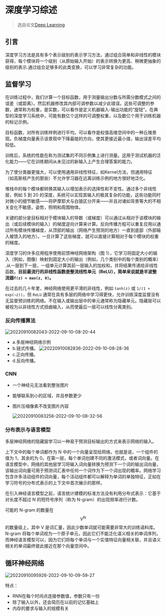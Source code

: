 # 深度学习综述

> 选自论文[Deep Learning](https://www.nature.com/articles/nature14539)


## 引言

深度学习方法是具有多个表示级别的表示学习方法，通过组合简单和非线性的模块获得，每个模块将一个级别（从原始输入开始）的表示转换为更高、稍微更抽象的级别的表示.通过组合足够多的此类变换，可以学习非常复杂的功能。

## 监督学习

在训练过程中，我们计算一个目标函数，用于测量输出分数与所需分数模式之间的误差（或距离）。然后机器修改其内部可调参数以减少此错误。这些可调整的参数，通常称为权重，是实数，可以看作是定义机器输入-输出功能的“旋钮”。在典型的深度学习系统中，可能有数亿个这样的可调整权重，以及数亿个用于训练机器的标记示例。

目标函数，对所有训练样例进行平均，可以看作是权值高维空间中的一种丘陵景观。负梯度向量表示该景观中下降最陡的方向，使其更接近最小值，输出误差平均较低。

训练后，系统的性能在称为测试集的不同示例集上进行测量。这用于测试机器的泛化能力——它在训练期间从未见过的新输入上产生合理答案的能力。

为了使分类器更强大，可以使用通用非线性特征，如Kernel方法，但通用特征（如高斯核产生的那些）不允许学习器在远离训练示例的地方很好地泛化。

堆栈中的每个模块都转换其输入以增加表示的选择性和不变性。通过多个非线性层，例如 5 到 20 的深度，系统可以实现其输入的极其复杂的功能，这些功能同时对微小的细节敏感——将萨摩耶犬与白狼区分开来——并且对诸如背景等大的不相关变化不敏感，姿势，照明和周围物体。

关键的部分是目标相对于模块输入的导数（或梯度）可以通过从相对于该模块的输出（或后续模块的输入）的梯度逆向计算来计算。反向传播方程可以重复应用以通过所有模块传播梯度，从顶部的输出（网络产生预测的地方）一直到底部（外部输入被馈入的地方）。一旦计算了这些梯度，就可以直接计算相对于每个模块的权重的梯度。

深度学习的许多应用程序使用前馈神经网络架构（图 1），它学习将固定大小的输入（例如，图像）映射到固定大小的输出（例如，几个类别中的每个类别的概率） .从一层到下一层，一组单元计算其前一层输入的加权和，并将结果传递给非线性函数。**目前最流行的非线性函数是整流线性单元（ReLU），简单来说就是半波整流器`f(z) = max(z, 0)`。**

在过去的几十年里，神经网络使用更平滑的非线性，例如 `tanh(z)` 或 `1/(1 + exp(−z))`，但 `ReLU` 通常在具有多层的网络中学习得更快，允许训练深度监督没有无监督预训练的网络。不在输入或输出层中的单元通常称为隐藏单元。隐藏层可以被视为以非线性方式扭曲输入，从而使最后一层可以线性分离类别。

### 反向传播算法

![20220910082043-2022-09-10-08-20-44](https://cdn.jsdelivr.net/gh/ironartisan/picRepo/20220910082043-2022-09-10-08-20-44.png)

- a.多层神经网络示例
- b.链式传播。
  ![20220910082836-2022-09-10-08-28-36](https://cdn.jsdelivr.net/gh/ironartisan/picRepo/20220910082836-2022-09-10-08-28-36.png)
- c.正向传播。
- d.反向传播。

### CNN

- 一个神经元无法看到整张图片
- 能够联系到小的区域，并且参数更少
- 图片压缩像素不改变图片内容
  
  ![20220910083256-2022-09-10-08-32-56](https://cdn.jsdelivr.net/gh/ironartisan/picRepo/20220910083256-2022-09-10-08-32-56.png)


### 分布表示与语言模型

多层神经网络的隐藏层学习以一种易于预测目标输出的方式来表示网络的输入。

上下文中的每个单词都作为 N 中的一个向量呈现给网络，也就是说，一个组件的值为 1，其余的为 0。在第一层，每个单词创建不同的激活模式，或者词向量。在语言模型中，网络的其他层学习将输入词向量转换为预测下一个词的输出词向量，该输出词向量可用于预测词汇表中任何一个词作为下一个词出现的概率。网络学习包含许多活动组件的词向量，每个活动组件都可以解释为单词的单独特征，正如在学习符号的分布式表示的上下文中首次展示的那样。

在引入神经语言模型之前，语言统计建模的标准方法没有利用分布式表示：它基于对长度不超过 N 的短符号序列（称为 N-gram）的出现频率进行计数。

可能的 N-gram 的数量在 $$V^N$$ 的数量级上，其中 V 是词汇量，因此少数单词就可能需要非常大的训练语料库。N-gram 将每个单词视为一个原子单元，因此它们不能泛化语义相关的单词序列，而神经语言模型可以，因为它们将每个单词与一个实值特征向量相关联，并且语义相关的单词最终彼此接近在那个向量空间中。

## 循环神经网络

![20220910095926-2022-09-10-09-59-27](https://cdn.jsdelivr.net/gh/ironartisan/picRepo/20220910095926-2022-09-10-09-59-27.png)

特点：
- RNN在每个时间点连接参数值，参数只有一份
- 除了输入以外，还会简历在以前的记忆基础上
- 内存的要求与输入的规模有关



